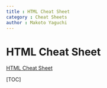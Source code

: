 ```yaml
---
title : HTML Cheat Sheet
category : Cheat Sheets
author : Makoto Yaguchi
---
```


# HTML Cheat Sheet
[HTML Cheat Sheet]()

[TOC]

## 
```html
```

